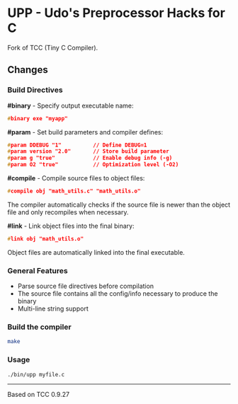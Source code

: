 # UPP - Udo's Preprocessor Hacks for C

Fork of TCC (Tiny C Compiler).

## Changes

### Build Directives

**#binary** - Specify output executable name:
```c
#binary exe "myapp"
```

**#param** - Set build parameters and compiler defines:
```c
#param DDEBUG "1"          // Define DEBUG=1
#param version "2.0"       // Store build parameter
#param g "true"            // Enable debug info (-g)
#param O2 "true"           // Optimization level (-O2)
```

**#compile** - Compile source files to object files:
```c
#compile obj "math_utils.c" "math_utils.o"
```
The compiler automatically checks if the source file is newer than the object file and only recompiles when necessary.

**#link** - Link object files into the final binary:
```c
#link obj "math_utils.o"
```
Object files are automatically linked into the final executable.

### General Features

- Parse source file directives before compilation
- The source file contains all the config/info necessary to produce the binary
- Multi-line string support

### Build the compiler

```bash
make
```

### Usage

```bash
./bin/upp myfile.c
```


---
Based on TCC 0.9.27
